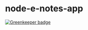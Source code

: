 # node-e-notes-app

[![Greenkeeper badge](https://badges.greenkeeper.io/sudhir512kj/node-e-notes-app.svg)](https://greenkeeper.io/)
